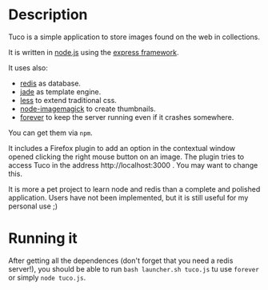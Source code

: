 Description
===========

Tuco is a simple application to store images found on the web in collections.

It is written in [node.js](http://nodejs.org/) using the [express framework](http://expressjs.com/).

It uses also:

* [redis](http://redis.io) as database.
* [jade](https://github.com/visionmedia/jade) as template engine.
* [less](http://lesscss.org/) to extend traditional css.
* [node-imagemagick](https://github.com/rsms/node-imagemagick) to create thumbnails.
* [forever](https://github.com/indexzero/forever) to keep the server running even if it crashes somewhere.

You can get them via `npm`.

It includes a Firefox plugin to add an option in the contextual window opened clicking the right mouse button on an image. The plugin tries to access Tuco in the address http://localhost:3000 . You may want to change this.

It is more a pet project to learn node and redis than a complete and polished application. Users have not been implemented, but it is still useful for my personal use ;)

Running it
==========

After getting all the dependences (don't forget that you need a redis server!), you should be able to run `bash launcher.sh tuco.js` tu use `forever` or simply `node tuco.js`. 
